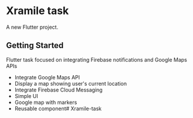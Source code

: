 # Xramile task

A new Flutter project.

## Getting Started

Flutter  task focused on integrating Firebase
notifications and Google Maps APIs


- Integrate Google Maps API
- Display a map showing user's current location
- Integrate Firebase Cloud Messaging
- Simple UI
- Google map with markers
- Reusable component# Xramile-task
